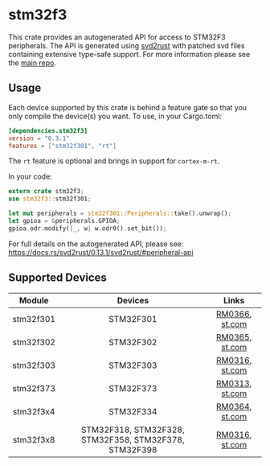 # stm32f3
This crate provides an autogenerated API for access to STM32F3 peripherals.
The API is generated using [svd2rust] with patched svd files containing
extensive type-safe support. For more information please see the [main repo].

[svd2rust]: https://github.com/japaric/svd2rust
[main repo]: https://github.com/adamgreig/stm32-rs

## Usage
Each device supported by this crate is behind a feature gate so that you only
compile the device(s) you want. To use, in your Cargo.toml:

```toml
[dependencies.stm32f3]
version = "0.3.1"
features = ["stm32f301", "rt"]
```

The `rt` feature is optional and brings in support for `cortex-m-rt`.

In your code:

```rust
extern crate stm32f3;
use stm32f3::stm32f301;

let mut peripherals = stm32f301::Peripherals::take().unwrap();
let gpioa = &peripherals.GPIOA;
gpioa.odr.modify(|_, w| w.odr0().set_bit());
```

For full details on the autogenerated API, please see:
https://docs.rs/svd2rust/0.13.1/svd2rust/#peripheral-api

## Supported Devices

| Module | Devices | Links |
|:------:|:-------:|:-----:|
| stm32f301 | STM32F301 | [RM0366](https://www.st.com/resource/en/reference_manual/dm00094350.pdf), [st.com](https://www.st.com/content/st_com/en/products/microcontrollers/stm32-32-bit-arm-cortex-mcus/stm32-mainstream-mcus/stm32f3-series/stm32f301.html) |
| stm32f302 | STM32F302 | [RM0365](https://www.st.com/resource/en/reference_manual/dm00094349.pdf), [st.com](https://www.st.com/content/st_com/en/products/microcontrollers/stm32-32-bit-arm-cortex-mcus/stm32-mainstream-mcus/stm32f3-series/stm32f302.html) |
| stm32f303 | STM32F303 | [RM0316](https://www.st.com/resource/en/reference_manual/dm00043574.pdf), [st.com](https://www.st.com/content/st_com/en/products/microcontrollers/stm32-32-bit-arm-cortex-mcus/stm32-mainstream-mcus/stm32f3-series/stm32f303.html) |
| stm32f373 | STM32F373 | [RM0313](https://www.st.com/resource/en/reference_manual/dm00041563.pdf), [st.com](https://www.st.com/content/st_com/en/products/microcontrollers/stm32-32-bit-arm-cortex-mcus/stm32-mainstream-mcus/stm32f3-series/stm32f3x8.html) |
| stm32f3x4 | STM32F334 | [RM0364](https://www.st.com/resource/en/reference_manual/dm00093941.pdf), [st.com](https://www.st.com/content/st_com/en/products/microcontrollers/stm32-32-bit-arm-cortex-mcus/stm32-mainstream-mcus/stm32f3-series/stm32f334.html) |
| stm32f3x8 | STM32F318, STM32F328, STM32F358, STM32F378, STM32F398 | [RM0316](https://www.st.com/resource/en/reference_manual/dm00043574.pdf), [st.com](https://www.st.com/content/st_com/en/products/microcontrollers/stm32-32-bit-arm-cortex-mcus/stm32-mainstream-mcus/stm32f3-series/stm32f373.html) |
